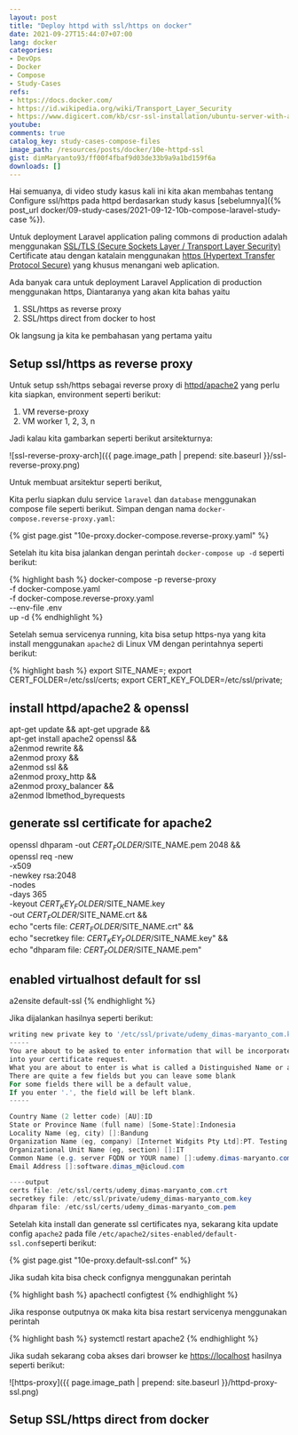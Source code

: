 ```yaml
---
layout: post
title: "Deploy httpd with ssl/https on docker"
date: 2021-09-27T15:44:07+07:00
lang: docker
categories:
- DevOps
- Docker
- Compose
- Study-Cases
refs: 
- https://docs.docker.com/
- https://id.wikipedia.org/wiki/Transport_Layer_Security
- https://www.digicert.com/kb/csr-ssl-installation/ubuntu-server-with-apache2-openssl.htm
youtube: 
comments: true
catalog_key: study-cases-compose-files
image_path: /resources/posts/docker/10e-httpd-ssl
gist: dimMaryanto93/ff00f4fbaf9d03de33b9a9a1bd159f6a
downloads: []
---
```



Hai semuanya, di video study kasus kali ini kita akan membahas tentang Configure ssl/https pada httpd berdasarkan study kasus [sebelumnya]({% post_url docker/09-study-cases/2021-09-12-10b-compose-laravel-study-case %}). 

Untuk deployment Laravel application paling commons di production adalah menggunakan [SSL/TLS (Secure Sockets Layer / Transport Layer Security)](https://id.wikipedia.org/wiki/Transport_Layer_Security) Certificate atau dengan katalain menggunakan [https (Hypertext Transfer Protocol Secure)](https://id.wikipedia.org/wiki/HTTPS) yang khusus menangani web aplication.

Ada banyak cara untuk deployment Laravel Application di production menggunakan https, Diantaranya yang akan kita bahas yaitu

1. SSL/https as reverse proxy
2. SSL/https direct from docker to host

Ok langsung ja kita ke pembahasan yang pertama yaitu

## Setup ssl/https as reverse proxy

Untuk setup ssh/https sebagai reverse proxy di [httpd/apache2](https://httpd.apache.org/) yang perlu kita siapkan, environment seperti berikut:

1. VM reverse-proxy
2. VM worker 1, 2, 3, n

Jadi kalau kita gambarkan seperti berikut arsitekturnya:

![ssl-reverse-proxy-arch]({{ page.image_path | prepend: site.baseurl }}/ssl-reverse-proxy.png)

Untuk membuat arsitektur seperti berikut, 

Kita perlu siapkan dulu service `laravel` dan `database` menggunakan compose file seperti berikut. Simpan dengan nama `docker-compose.reverse-proxy.yaml`:

{% gist page.gist "10e-proxy.docker-compose.reverse-proxy.yaml" %}

Setelah itu kita bisa jalankan dengan perintah `docker-compose up -d` seperti berikut:

{% highlight bash %}
docker-compose -p reverse-proxy \
-f docker-compose.yaml \
-f docker-compose.reverse-proxy.yaml \
--env-file .env \
up -d
{% endhighlight %}

Setelah semua servicenya running, kita bisa setup https-nya yang kita install menggunakan `apache2` di Linux VM dengan perintahnya seperti berikut:

{% highlight bash %}
export SITE_NAME=<your-site-name>;
export CERT_FOLDER=/etc/ssl/certs;
export CERT_KEY_FOLDER=/etc/ssl/private;

## install httpd/apache2 & openssl
apt-get update && apt-get upgrade && \
apt-get install apache2 openssl && \
a2enmod rewrite && \
a2enmod proxy && \
a2enmod ssl && \
a2enmod proxy_http && \
a2enmod proxy_balancer && \
a2enmod lbmethod_byrequests

## generate ssl certificate for apache2
openssl dhparam -out ${CERT_FOLDER}/$SITE_NAME.pem 2048 && \
openssl req -new \
-x509 \
-newkey rsa:2048 \
-nodes \
-days 365 \
-keyout $CERT_KEY_FOLDER/$SITE_NAME.key \
-out $CERT_FOLDER/$SITE_NAME.crt && \
echo "certs file: $CERT_FOLDER/$SITE_NAME.crt" && \
echo "secretkey file: $CERT_KEY_FOLDER/$SITE_NAME.key" && \
echo "dhparam file: ${CERT_FOLDER}/$SITE_NAME.pem"

## enabled virtualhost default for ssl
a2ensite default-ssl
{% endhighlight %}

Jika dijalankan hasilnya seperti berikut:

```powershell
writing new private key to '/etc/ssl/private/udemy_dimas-maryanto_com.key'
-----
You are about to be asked to enter information that will be incorporated
into your certificate request.
What you are about to enter is what is called a Distinguished Name or a DN.
There are quite a few fields but you can leave some blank
For some fields there will be a default value,
If you enter '.', the field will be left blank.
-----

Country Name (2 letter code) [AU]:ID
State or Province Name (full name) [Some-State]:Indonesia
Locality Name (eg, city) []:Bandung
Organization Name (eg, company) [Internet Widgits Pty Ltd]:PT. Testing
Organizational Unit Name (eg, section) []:IT
Common Name (e.g. server FQDN or YOUR name) []:udemy.dimas-maryanto.com
Email Address []:software.dimas_m@icloud.com

----output
certs file: /etc/ssl/certs/udemy_dimas-maryanto_com.crt
secretkey file: /etc/ssl/private/udemy_dimas-maryanto_com.key
dhparam file: /etc/ssl/certs/udemy_dimas-maryanto_com.pem
```

Setelah kita install dan generate ssl certificates nya, sekarang kita update config `apache2`  pada file `/etc/apache2/sites-enabled/default-ssl.conf`seperti berikut:

{% gist page.gist "10e-proxy.default-ssl.conf" %}

Jika sudah kita bisa check confignya menggunakan perintah 

{% highlight bash %}
apachectl configtest
{% endhighlight %}

Jika response outputnya `OK` maka kita bisa restart servicenya menggunakan perintah

{% highlight bash %}
systemctl restart apache2
{% endhighlight %}

Jika sudah sekarang coba akses dari browser ke [https://localhost](https://localhost) hasilnya seperti berikut:

![https-proxy]({{ page.image_path | prepend: site.baseurl }}/httpd-proxy-ssl.png)

## Setup SSL/https direct from docker